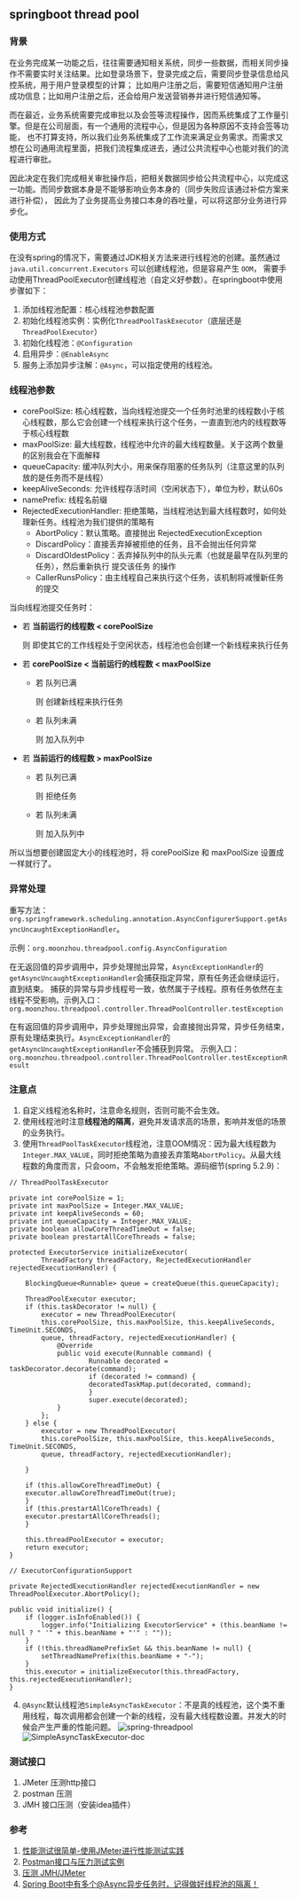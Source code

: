 ## springboot thread pool

### 背景
在业务完成某一功能之后，往往需要通知相关系统，同步一些数据，而相关同步操作不需要实时关注结果。比如登录场景下，登录完成之后，需要同步登录信息给风控系统，用于用户登录模型的计算；
比如用户注册之后，需要短信通知用户注册成功信息；比如用户注册之后，还会给用户发送营销券并进行短信通知等。

而在最近，业务系统需要完成审批以及会签等流程操作，因而系统集成了工作量引擎。但是在公司层面，有一个通用的流程中心，但是因为各种原因不支持会签等功能，
也不打算支持，所以我们业务系统集成了工作流来满足业务需求。而需求又想在公司通用流程里面，把我们流程集成进去，通过公共流程中心也能对我们的流程进行审批。

因此决定在我们完成相关审批操作后，把相关数据同步给公共流程中心，以完成这一功能。而同步数据本身是不能够影响业务本身的（同步失败应该通过补偿方案来进行补偿），
因此为了业务提高业务接口本身的吞吐量，可以将这部分业务进行异步化。

### 使用方式
在没有spring的情况下，需要通过JDK相关方法来进行线程池的创建。虽然通过 `java.util.concurrent.Executors` 可以创建线程池，但是容易产生 `OOM`，
需要手动使用ThreadPoolExecutor创建线程池（自定义好参数）。在springboot中使用步骤如下：
1. 添加线程池配置：核心线程池参数配置
2. 初始化线程池实例：实例化`ThreadPoolTaskExecutor`（底层还是`ThreadPoolExecutor`）
3. 初始化线程池：`@Configuration`
4. 启用异步：`@EnableAsync`
5. 服务上添加异步注解：`@Async`，可以指定使用的线程池。

### 线程池参数
- corePoolSize: 核心线程数，当向线程池提交一个任务时池里的线程数小于核心线程数，那么它会创建一个线程来执行这个任务，一直直到池内的线程数等于核心线程数
- maxPoolSize: 最大线程数，线程池中允许的最大线程数量。关于这两个数量的区别我会在下面解释
- queueCapacity: 缓冲队列大小，用来保存阻塞的任务队列（注意这里的队列放的是任务而不是线程）
- keepAliveSeconds: 允许线程存活时间（空闲状态下），单位为秒，默认60s
- namePrefix: 线程名前缀
- RejectedExecutionHandler: 拒绝策略，当线程池达到最大线程数时，如何处理新任务。线程池为我们提供的策略有
  - AbortPolicy：默认策略。直接抛出 RejectedExecutionException
  - DiscardPolicy：直接丢弃掉被拒绝的任务，且不会抛出任何异常
  - DiscardOldestPolicy：丢弃掉队列中的队头元素（也就是最早在队列里的任务），然后重新执行 提交该任务 的操作
  - CallerRunsPolicy：由主线程自己来执行这个任务，该机制将减慢新任务的提交

当向线程池提交任务时：
- 若 **当前运行的线程数 < corePoolSize**

  则 即使其它的工作线程处于空闲状态，线程池也会创建一个新线程来执行任务

- 若 **corePoolSize < 当前运行的线程数 < maxPoolSize**
  - 若 队列已满

    则 创建新线程来执行任务

  - 若 队列未满

    则 加入队列中

- 若 **当前运行的线程数 > maxPoolSize**
  - 若 队列已满

    则 拒绝任务

  - 若 队列未满

    则 加入队列中

所以当想要创建固定大小的线程池时，将 corePoolSize 和 maxPoolSize 设置成一样就行了。

### 异常处理
重写方法：`org.springframework.scheduling.annotation.AsyncConfigurerSupport.getAsyncUncaughtExceptionHandler`。

示例：`org.moonzhou.threadpool.config.AsyncConfiguration`

在无返回值的异步调用中，异步处理抛出异常，`AsyncExceptionHandler`的`getAsyncUncaughtExceptionHandler`会捕获指定异常，原有任务还会继续运行，直到结束。
捕获的异常与异步线程号一致，依然属于子线程。原有任务依然在主线程不受影响。示例入口：`org.moonzhou.threadpool.controller.ThreadPoolController.testException`

在有返回值的异步调用中，异步处理抛出异常，会直接抛出异常，异步任务结束，原有处理结束执行。`AsyncExceptionHandler`的`getAsyncUncaughtExceptionHandler`不会捕获到异常。
示例入口：`org.moonzhou.threadpool.controller.ThreadPoolController.testExceptionResult`

### 注意点
1. 自定义线程池名称时，注意命名规则，否则可能不会生效。
2. 使用线程池时注意**线程池的隔离**，避免并发请求高的场景，影响并发低的场景的业务执行。
3. 使用`ThreadPoolTaskExecutor`线程池，注意OOM情况：因为最大线程数为`Integer.MAX_VALUE`，同时拒绝策略为直接丢弃策略`AbortPolicy`。从最大线程数的角度而言，只会oom，不会触发拒绝策略。源码细节(spring 5.2.9)：
```
// ThreadPoolTaskExecutor

private int corePoolSize = 1;
private int maxPoolSize = Integer.MAX_VALUE;
private int keepAliveSeconds = 60;
private int queueCapacity = Integer.MAX_VALUE;
private boolean allowCoreThreadTimeOut = false;
private boolean prestartAllCoreThreads = false;

protected ExecutorService initializeExecutor(
        ThreadFactory threadFactory, RejectedExecutionHandler rejectedExecutionHandler) {

    BlockingQueue<Runnable> queue = createQueue(this.queueCapacity);

    ThreadPoolExecutor executor;
    if (this.taskDecorator != null) {
        executor = new ThreadPoolExecutor(
        this.corePoolSize, this.maxPoolSize, this.keepAliveSeconds, TimeUnit.SECONDS,
        queue, threadFactory, rejectedExecutionHandler) {
            @Override
            public void execute(Runnable command) {
                    Runnable decorated = taskDecorator.decorate(command);
                    if (decorated != command) {
                    decoratedTaskMap.put(decorated, command);
                    }
                    super.execute(decorated);
            }
        };
    } else {
        executor = new ThreadPoolExecutor(
        this.corePoolSize, this.maxPoolSize, this.keepAliveSeconds, TimeUnit.SECONDS,
        queue, threadFactory, rejectedExecutionHandler);

    }

    if (this.allowCoreThreadTimeOut) {
    executor.allowCoreThreadTimeOut(true);
    }
    if (this.prestartAllCoreThreads) {
    executor.prestartAllCoreThreads();
    }

    this.threadPoolExecutor = executor;
    return executor;
}
```

```
// ExecutorConfigurationSupport

private RejectedExecutionHandler rejectedExecutionHandler = new ThreadPoolExecutor.AbortPolicy();

public void initialize() {
    if (logger.isInfoEnabled()) {
        logger.info("Initializing ExecutorService" + (this.beanName != null ? " '" + this.beanName + "'" : ""));
    }
    if (!this.threadNamePrefixSet && this.beanName != null) {
        setThreadNamePrefix(this.beanName + "-");
    }
    this.executor = initializeExecutor(this.threadFactory, this.rejectedExecutionHandler);
}
```
4. `@Async`默认线程池`SimpleAsyncTaskExecutor`：不是真的线程池，这个类不重用线程，每次调用都会创建一个新的线程，没有最大线程数设置。并发大的时候会产生严重的性能问题。
![spring-threadpool](./img/spring-threadpool.png)
![SimpleAsyncTaskExecutor-doc](./img/SimpleAsyncTaskExecutor-doc.png)

### 测试接口
1. JMeter 压测http接口
2. postman 压测
3. JMH 接口压测（安装idea插件）


### 参考
1. [性能测试很简单-使用JMeter进行性能测试实践](https://zhuanlan.zhihu.com/p/369288617)
2. [Postman接口与压力测试实例](https://www.cnblogs.com/yinjia/p/10122178.html)
3. [压测 JMH/JMeter](https://www.cnblogs.com/ruhuanxingyun/p/14248315.html)
4. [Spring Boot中有多个@Async异步任务时，记得做好线程池的隔离！](https://juejin.cn/post/7009088674344206373)

